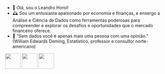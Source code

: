 - 👀 Olá, sou o Leandro Horoi!
- 🕰️ Sou um entusiasta apaixonado por economia e finanças, e enxergo a Análise e Ciência de Dados como ferramentas poderosas para compreender e explorar os desafios e oportunidades que o mercado financeiro oferece.
- 💾 "Sem dados você é apenas mais uma pessoa com uma opinião." (William Edwards Deming, Estatístico, professor e consultor norte-americano)




<!---
leandrohoroi/leandrohoroi is a ✨ special ✨ repository because its `README.md` (this file) appears on your GitHub profile.
You can click the Preview link to take a look at your changes.
--->

<div style="display: inline">
  <img width="50" height="50" src="https://cdn.jsdelivr.net/gh/devicons/devicon/icons/r/r-original.svg" />
  <img width="50" height="50" src="https://cdn.jsdelivr.net/gh/devicons/devicon/icons/mysql/mysql-original-wordmark.svg" />
  <img width="50" height="50" src="https://cdn.jsdelivr.net/gh/devicons/devicon/icons/python/python-original.svg" />
</div>
          
